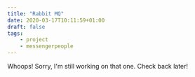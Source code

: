 ```yaml
---
title: "Rabbit MQ"
date: 2020-03-17T10:11:59+01:00
draft: false
tags:
    - project
    - messengerpeople
---
```


Whoops! Sorry, I'm still working on that one. Check back later!
